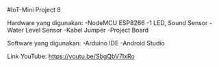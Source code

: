 #IoT-Mini Project 8

Hardware yang digunakan: 
   -NodeMCU ESP8266
   -1 LED, Sound Sensor
   -Water Level Sensor
   -Kabel Jumper
   -Project Board

Software yang digunakan:
   -Arduino IDE
   -Android Studio

Link YouTube: https://youtu.be/SbgQbV7IxRo

